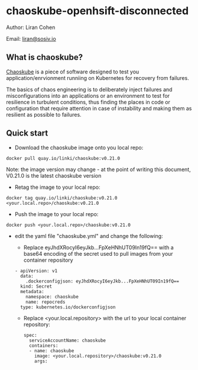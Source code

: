 # chaoskube-openhsift-disconnected

Author: Liran Cohen

Email: liran@sosiv.io

## What is chaoskube?

[Chaoskube](https://github.com/linki/chaoskube) is a piece of software designed to test you application/enrvionment runniing on Kubernetes for recovery from failures.

The basics of chaos engineering is to deliberately inject failures and misconfigurations into an applications or an environment to test for resilience in turbulent conditions, thus finding the places in code or configuration that require attention in case of instability and making them as resilient as possible to failures.

## Quick start

- Download the chaoskube image onto you local repo:
```
docker pull quay.io/linki/chaoskube:v0.21.0
```

Note: the image version may change - at the point of writing this document, V0.21.0 is the latest chaoskube version

- Retag the image to your local repo:

```
docker tag quay.io/linki/chaoskube:v0.21.0 <your.local.repo>/chaoskube:v0.21.0
```

- Push the image to your local repo:
```
docker push <your.local.repo>/chaoskube:v0.21.0
```

- edit the yaml file "chaoskube.yml" and change the following:

    - Replace eyJhdXRocyI6eyJkb...FpXeHNhUT09In19fQ== with a base64 encoding of the secret used to pull images from your container repository

    ```
    - apiVersion: v1
      data:
        .dockerconfigjson: eyJhdXRocyI6eyJkb...FpXeHNhUT09In19fQ==
      kind: Secret
      metadata:
        namespace: chaoskube
        name: repocreds
      type: kubernetes.io/dockerconfigjson
    ```

    - Replace <your.local.repository> with the url to your local container repository:

      ```
      spec:
        serviceAccountName: chaoskube
        containers:
        - name: chaoskube
          image: <your.local.repository>/chaoskube:v0.21.0
          args:
      ```




